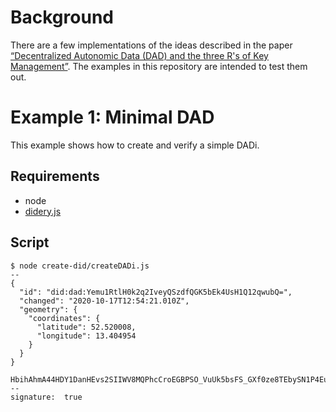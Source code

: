 Background
==========

There are a few implementations of the ideas described in the paper [“Decentralized Autonomic Data (DAD) and the three R's of Key Management”](https://github.com/WebOfTrustInfo/rebooting-the-web-of-trust-spring2018/blob/master/final-documents/DecentralizedAutonomicData.md). The examples in this repository are intended to test them out.

Example 1: Minimal DAD
======================

This example shows how to create and verify a simple DADi.

Requirements 
------------

* node
* [didery.js](https://github.com/reputage/didery.js)

Script
------
```
$ node create-did/createDADi.js
--
{
  "id": "did:dad:Yemu1RtlH0k2q2IveyQSzdfQGK5bEk4UsH1Q12qwubQ=",
  "changed": "2020-10-17T12:54:21.010Z",
  "geometry": {
    "coordinates": {
      "latitude": 52.520008,
      "longitude": 13.404954
    }
  }
}

HbihAhmA44HDY1DanHEvs2SIIWV8MQPhcCroEGBPSO_VuUk5bsFS_GXf0ze8TEbySN1P4EuVtSRz3WqEYyPRDA==
--
signature:  true
```


